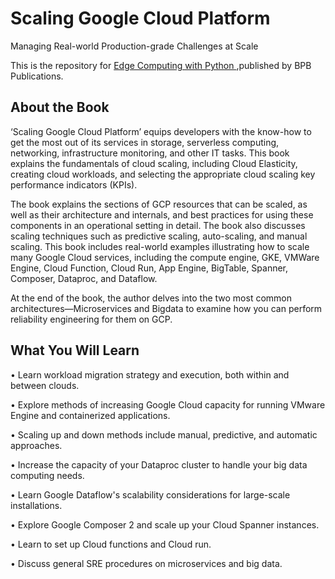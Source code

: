 # Scaling Google Cloud Platform

Managing Real-world Production-grade Challenges at Scale

This is the repository for [Edge Computing with Python
](https://in.bpbonline.com/products/scaling-google-cloud-platform?_pos=1&_sid=acf9edca9&_ss=r&variant=43663026192622),published by BPB Publications. 

## About the Book
‘Scaling Google Cloud Platform’ equips developers with the know-how to get the most out of its services in storage, serverless computing, networking, infrastructure monitoring, and other IT tasks. This book explains the fundamentals of cloud scaling, including Cloud Elasticity, creating cloud workloads, and selecting the appropriate cloud scaling key performance indicators (KPIs).
 
The book explains the sections of GCP resources that can be scaled, as well as their architecture and internals, and best practices for using these components in an operational setting in detail. The book also discusses scaling techniques such as predictive scaling, auto-scaling, and manual scaling. This book includes real-world examples illustrating how to scale many Google Cloud services, including the compute engine, GKE, VMWare Engine, Cloud Function, Cloud Run, App Engine, BigTable, Spanner, Composer, Dataproc, and Dataflow.
 
At the end of the book, the author delves into the two most common architectures—Microservices and Bigdata to examine how you can perform reliability engineering for them on GCP.

## What You Will Learn
•  Learn workload migration strategy and execution, both within and between clouds.

•  Explore methods of increasing Google Cloud capacity for running VMware Engine and containerized applications.

•  Scaling up and down methods include manual, predictive, and automatic approaches.

•  Increase the capacity of your Dataproc cluster to handle your big data computing needs.

•  Learn Google Dataflow's scalability considerations for large-scale installations.

•  Explore Google Composer 2 and scale up your Cloud Spanner instances.

•  Learn to set up Cloud functions and Cloud run.

•  Discuss general SRE procedures on microservices and big data.

